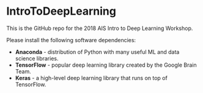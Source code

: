 # IntroToDeepLearning

This is the GitHub repo for the 2018 AIS Intro to Deep Learning Workshop.

Please install the following software dependencies:

- **Anaconda** - distribution of Python with many useful ML and data science libraries.
- **TensorFlow** - popular deep learning library created by the Google Brain Team.
- **Keras** - a high-level deep learning library that runs on top of TensorFlow.